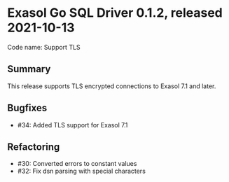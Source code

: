 # Exasol Go SQL Driver 0.1.2, released 2021-10-13

Code name: Support TLS

## Summary

This release supports TLS encrypted connections to Exasol 7.1 and later.

## Bugfixes

* #34: Added TLS support for Exasol 7.1

## Refactoring

* #30: Converted errors to constant values
* #32: Fix dsn parsing with special characters
